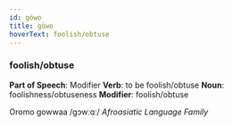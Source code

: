 ```yaml
---
id: göwo
title: göwo
hoverText: foolish/obtuse
---
```


### foolish/obtuse

**Part of Speech**: Modifier
**Verb**: to be foolish/obtuse
**Noun**: foolishness/obtuseness
**Modifier**: foolish/obtuse

Oromo gowwaa /gɔwːɑː/
*Afroasiatic Language Family*
